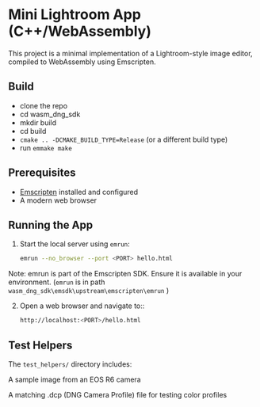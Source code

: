 # Mini Lightroom App (C++/WebAssembly)

This project is a minimal implementation of a Lightroom-style image editor, compiled to WebAssembly using Emscripten.

## Build

- clone the repo 
- cd wasm_dng_sdk
- mkdir build
- cd build
-  `cmake .. -DCMAKE_BUILD_TYPE=Release` (or a different build type)
- run `emmake make`


## Prerequisites

- [Emscripten](https://emscripten.org/docs/getting_started/downloads.html) installed and configured
- A modern web browser

## Running the App

1. Start the local server using `emrun`:
   ```bash
   emrun --no_browser --port <PORT> hello.html


Note: emrun is part of the Emscripten SDK. Ensure it is available in your environment.
(`emrun` is in path `wasm_dng_sdk\emsdk\upstream\emscripten\emrun` )


2. Open a web browser and navigate to::
   ```bash
   http://localhost:<PORT>/hello.html


## Test Helpers
The `test_helpers/` directory includes:

A sample image from an EOS R6 camera

A matching .dcp (DNG Camera Profile) file for testing color profiles

